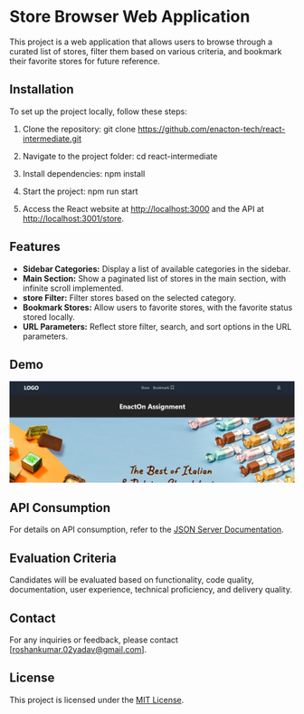 # Store Browser Web Application

This project is a web application that allows users to browse through a curated list of stores, filter them based on various criteria, and bookmark their favorite stores for future reference.

## Installation

To set up the project locally, follow these steps:

1. Clone the repository: git clone https://github.com/enacton-tech/react-intermediate.git

2. Navigate to the project folder: cd react-intermediate

3. Install dependencies: npm install

4. Start the project: npm run start

5. Access the React website at [http://localhost:3000](http://localhost:3000) and the API at [http://localhost:3001/store](http://localhost:3001/store).

## Features

- **Sidebar Categories:** Display a list of available categories in the sidebar.
- **Main Section:** Show a paginated list of stores in the main section, with infinite scroll implemented.
- **store Filter:** Filter stores based on the selected category.
- **Bookmark Stores:** Allow users to favorite stores, with the favorite status stored locally.
- **URL Parameters:** Reflect store filter, search, and sort options in the URL parameters.

## Demo

![Screenshot](/src/assets/demo.png)

## API Consumption

For details on API consumption, refer to the [JSON Server Documentation](https://github.com/typicode/json-server).

## Evaluation Criteria

Candidates will be evaluated based on functionality, code quality, documentation, user experience, technical proficiency, and delivery quality.

## Contact

For any inquiries or feedback, please contact [roshankumar.02yadav@gmail.com].

## License

This project is licensed under the [MIT License](https://opensource.org/licenses/MIT).
